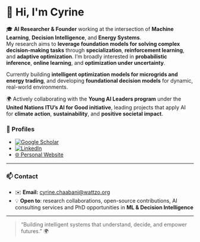 # 👋 Hi, I'm Cyrine

🎓 **AI Researcher & Founder** working at the intersection of **Machine Learning**, **Decision Intelligence**, and **Energy Systems**.  
My research aims to **leverage foundation models for solving complex decision-making tasks** through **specialization**, **reinforcement learning**, and **adaptive optimization**. I’m broadly interested in **probabilistic inference**, **online learning**, and **optimization under uncertainty**.  

Currently building **intelligent optimization models for microgrids and energy trading**, and developing **foundational decision models** for dynamic, real-world environments.


🌍 Actively collaborating with the **Young AI Leaders program** under the **United Nations ITU’s AI for Good initiative**, leading projects that apply AI for **climate action**, **sustainability**, and **positive societal impact**.



### 🧠 Profiles
- [![Google Scholar](https://img.shields.io/badge/Google_Scholar-4285F4?style=flat&logo=google-scholar&logoColor=white)](https://scholar.google.com/citations?user=83VPeJcAAAAJ)
- [![LinkedIn](https://img.shields.io/badge/LinkedIn-Cyrine_Chaabani-0077B5?style=flat&logo=linkedin&logoColor=white)](https://www.linkedin.com/in/cyrinechaabani/)  
- [🌐 Personal Website](https://wattzo.org)  

---

### 📫 Contact
- ✉️ **Email:** cyrine.chaabani@wattzo.org  
- 💡 **Open to**: research collaborations, open-source contributions, AI consulting services and PhD opportunities in **ML & Decision Intelligence**  

---

> “Building intelligent systems that understand, decide, and empower futures.” 🌍

